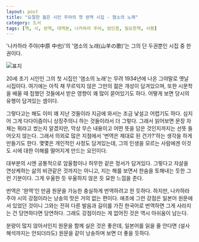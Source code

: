```yaml
---
layout: post
title: "요절한 젊은 시인 주야의 첫 완역 시집 - 염소의 노래"
category: 도서
tags: [책, 시, 완역, 대역본, 나카하라 주야, 엄인경, 필요한책, 서평]
---
```


'나카하라 주야(中原 中也)'의
'염소의 노래(山羊の歌)'는
그의 단 두권뿐인 시집 중 한 권이다.

![표지](https://lh3.googleusercontent.com/t6XCxKsztOe4r4xhOZcp0ta-ve2IwgHfSfZmNz54DXGBbDDngQ3egBB9jKaZV26eWItG5K8b7cecTw=s480)

20세 초기 시인인 그의 첫 시집인 '염소의 노래'는
무려 1934년에 나온 그야말로 옛날 시집이다.
여기에는 아직 채 무르익지 않은 그만의 젊은 개성이 담겨있으며,
또한 시문학을 배울 때 접했던 것들에서 받은 영향이
꽤 많이 묻어있기도 하다.
어떻게 보면 당시의 유행이 담겨있는 셈이다.

그렇다고는 해도 이미 꽤 지난 것들이라
지금에 와서는 조금 낯설고 어렵기도 하다.
심지어 그게 다다이즘이니 상징주의니 하는 것들이라서 더 그렇다.
그래서 읽어보면 문장 자체는 뭐라고 썼는지 알겠지만,
막상 무슨 내용이고 어떤 뜻을 담은 것인지까지는 선뜻 들어오지 않는다.
그래서 의외로 많은 지점에서 '번역은 제대로 된 건가?'하는 생각을 하게 만들기도 한다.
몇몇은 개인적인 사정도 담겨있는데,
그의 인생을 모르는 사람에겐 이것도 시에 대한 이해를 떨어지게 만드는 요인이다.

대부분의 시엔 공통적으로 암울함이나 허무한 같은 정서가 담겨있다.
그렇다고 자살을 연상케하는 삶의 비관같은 것까지는 아니고,
지는 해를 보면서 한숨을 토해내는 듯한 그런 기분이다.
그게 우울한 듯 우울하지 않은 듯 묘한 느낌을 준다.

번역은 '완역'인 만큼 원문을 가능한 충실하게 번역하려고 한 듯하다.
하지만, 나카하라 주야 시의 강점이라는 낭송의 맛은 거의 없는 편이다.
애초에 그런 강점은 일본어 원문에서 있었던 것이니
그와는 전혀 다른 발음과 길이를 가진 한국어로 번역하면 그게 사라지는 건 당연하다면 당연하다.
그래도 강점이라는 게 없어진 것은 역시 아쉬움이 남는다.

분량이 많지 않아서인지 원문을 함께 실은 것은 좋은데,
일본어를 읽을 줄 안다면 (설사 해석까지는 안되더라도)
원문을 같이 낭송하며 보면 더 좋을 듯하다.
